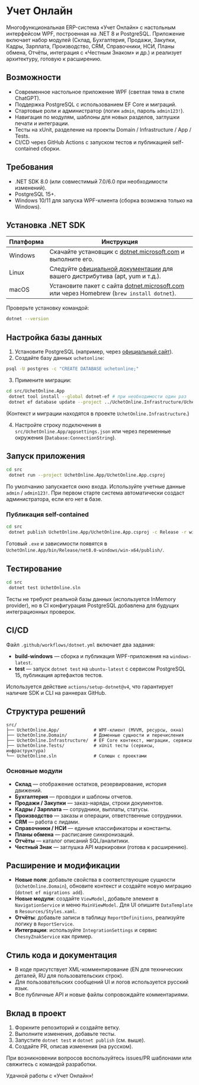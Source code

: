 # Учет Онлайн

Многофункциональная ERP-система «Учет Онлайн» с настольным интерфейсом WPF, построенная на .NET 8 и PostgreSQL. Приложение включает набор модулей (Склад, Бухгалтерия, Продажи, Закупки, Кадры, Зарплата, Производство, CRM, Справочники, НСИ, Планы обмена, Отчёты, интеграция с «Честным Знаком» и др.) и реализует архитектуру, готовую к расширению.

## Возможности

- Современное настольное приложение WPF (светлая тема в стиле ChatGPT).
- Поддержка PostgreSQL с использованием EF Core и миграций.
- Стартовые роли и администратор (логин `admin`, пароль `admin123!`).
- Навигация по модулям, шаблоны для новых разделов, заглушки печати и интеграции.
- Тесты на xUnit, разделение на проекты Domain / Infrastructure / App / Tests.
- CI/CD через GitHub Actions с запуском тестов и публикацией self-contained сборки.

## Требования

- .NET SDK 8.0 (или совместимый 7.0/6.0 при необходимости изменений).
- PostgreSQL 15+.
- Windows 10/11 для запуска WPF-клиента (сборка возможна только на Windows).

## Установка .NET SDK

| Платформа | Инструкция |
|-----------|------------|
| Windows   | Скачайте установщик с [dotnet.microsoft.com](https://dotnet.microsoft.com/download/dotnet/8.0) и выполните его. |
| Linux     | Следуйте [официальной документации](https://learn.microsoft.com/dotnet/core/install/linux) для вашего дистрибутива (apt, yum и т.д.). |
| macOS     | Установите пакет с сайта [dotnet.microsoft.com](https://dotnet.microsoft.com/download/dotnet/8.0) или через Homebrew (`brew install dotnet`). |

Проверьте установку командой:

```bash
dotnet --version
```

## Настройка базы данных

1. Установите PostgreSQL (например, через [официальный сайт](https://www.postgresql.org/download/)).
2. Создайте базу данных `uchetonline`:

```bash
psql -U postgres -c "CREATE DATABASE uchetonline;"
```

3. Примените миграции:

```bash
cd src/UchetOnline.App
 dotnet tool install --global dotnet-ef # при необходимости один раз
 dotnet ef database update --project ../UchetOnline.Infrastructure/UchetOnline.Infrastructure.csproj --startup-project UchetOnline.App.csproj --context UchetOnline.Infrastructure.Data.UchetOnlineContext
```

(Контекст и миграции находятся в проекте `UchetOnline.Infrastructure`.)

4. Настройте строку подключения в `src/UchetOnline.App/appsettings.json` или через переменные окружения (`Database:ConnectionString`).

## Запуск приложения

```bash
cd src
 dotnet run --project UchetOnline.App/UchetOnline.App.csproj
```

По умолчанию запускается окно входа. Используйте учетные данные `admin` / `admin123!`. При первом старте система автоматически создаст администратора, если его нет в базе.

### Публикация self-contained

```bash
cd src
 dotnet publish UchetOnline.App/UchetOnline.App.csproj -c Release -r win-x64 --self-contained true /p:PublishSingleFile=true /p:IncludeNativeLibrariesForSelfExtract=true
```

Готовый `.exe` и зависимости появятся в `UchetOnline.App/bin/Release/net8.0-windows/win-x64/publish/`.

## Тестирование

```bash
cd src
 dotnet test UchetOnline.sln
```

Тесты не требуют реальной базы данных (используется InMemory provider), но в CI конфигурация PostgreSQL добавлена для будущих интеграционных проверок.

## CI/CD

Файл `.github/workflows/dotnet.yml` включает два задания:

- **build-windows** — сборка и публикация WPF-приложения на `windows-latest`.
- **test** — запуск `dotnet test` на `ubuntu-latest` с сервисом PostgreSQL 15, публикация артефактов тестов.

Используется действие `actions/setup-dotnet@v4`, что гарантирует наличие SDK и CLI на раннерах GitHub.

## Структура решений

```
src/
├── UchetOnline.App/             # WPF-клиент (MVVM, ресурсы, окна)
├── UchetOnline.Domain/          # Доменные сущности и перечисления
├── UchetOnline.Infrastructure/  # EF Core контекст, миграции, сервисы
├── UchetOnline.Tests/           # xUnit тесты (сервисы, инфраструктура)
└── UchetOnline.sln              # Солюшн с проектами
```

### Основные модули

- **Склад** — отображение остатков, резервирование, история движений.
- **Бухгалтерия** — проводки и шаблоны отчетов.
- **Продажи / Закупки** — заказ-наряды, строки документов.
- **Кадры / Зарплата** — сотрудники, выплаты, статусы.
- **Производство** — заказы и операции, ответственные сотрудники.
- **CRM** — работа с лидами.
- **Справочники / НСИ** — единые классификаторы и константы.
- **Планы обмена** — расписание синхронизаций.
- **Отчёты** — каталог описаний SQL/аналитики.
- **Честный Знак** — заглушка API маркировки (готова к расширению).

## Расширение и модификации

- **Новые поля**: добавьте свойства в соответствующие сущности (`UchetOnline.Domain`), обновите контекст и создайте новую миграцию (`dotnet ef migrations add`).
- **Новые модули**: создайте `ViewModel`, добавьте элемент в `NavigationService` и меню `MainViewModel`. Для UI опишите `DataTemplate` в `Resources/Styles.xaml`.
- **Отчёты**: добавьте записи в таблицу `ReportDefinitions`, реализуйте логику в `ReportService`.
- **Интеграции**: используйте `IntegrationSettings` и сервис `ChesnyZnakService` как пример.

## Стиль кода и документация

- В коде присутствует XML-комментирование (EN для технических деталей, RU для пользовательских строк).
- Для пользовательских сообщений UI и логов используется русский язык.
- Все публичные API и новые файлы сопровождайте комментариями.

## Вклад в проект

1. Форкните репозиторий и создайте ветку.
2. Выполните изменения, добавьте тесты.
3. Запустите `dotnet test` и `dotnet publish` (см. выше).
4. Создайте PR, описав изменения (на русском).

При возникновении вопросов воспользуйтесь issues/PR шаблонами или свяжитесь с командой разработки.

Удачной работы с «Учет Онлайн»!
